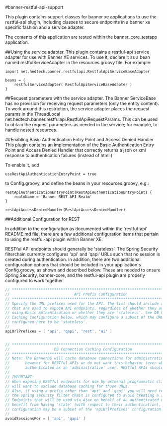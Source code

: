 #banner-restful-api-support

This plugin contains support classes for banner xe applications to use the restful-api plugin, including classes to secure endpoints in a banner xe specific fashion and a service adapter.

The contents of this application are tested within the banner_core_testapp application.

##Using the service adapter.
This plugin contains a restful-api service adapter for use with Banner XE services.  To use it, declare it as a bean named restfulServiceAdapter in the resources.groovy file.  For example:

    import net.hedtech.banner.restfulapi.RestfulApiServiceBaseAdapter

    beans = {
        restfulServiceAdapter( RestfulApiServiceBaseAdapter )
    }

##Request parameters with the service adapter.
The Banner ServiceBase has no provision for receiving request parameters (only the entity content).  To work around this restriction,
the service adapter places the request params in the ThreadLocal net.hedtech.banner.restfulapi.RestfulApiRequestParams.  This can be used to obtain the request parameters as needed in the service; for example, to handle nested resources.

##Enabling Basic Authentication Entry Point and Access Denied Handler
This plugin contains an implementation of the Basic Authentication Entry Point and Access Denied Handler that correctly returns a json or xml response to authentication failures (instead of html.)

To enable it, add

    useRestApiAuthenticationEntryPoint = true

to Config.groovy, and define the beans in your resources.groovy, e.g.:

    restApiAuthenticationEntryPoint(RestApiAuthenticationEntryPoint) {
        realmName = 'Banner REST API Realm'
    }

    restApiAccessDeniedHandler(RestApiAccessDeniedHandler)

##Additional Configuration for REST

In addition to the configuration as documented within the 'restful-api' README.md file, there are a few additional configuration items that pertain to using the restful-api plugin within Banner XE.

RESTful API endpoints should generally be 'stateless'. The Spring Security filterchain currently configures 'api' and 'qapi' URLs such that no session is created during authentication. In addition, there are two additional configuration options that should be included in your application's Config.groovy, as shown and described below. These are needed to ensure Spring Security, banner-core, and the restful-api plugin are properly configured to work together.

```groovy
// ******************************************************************************
//                             API Prefix Configuration
// ******************************************************************************
// Specify the URL prefixes used for the API. The list should include all prefixes
// that are used to expose API endpoints, regardless of whether they are protected
// using Basic Authentication or whether they are 'stateless'. See DB Connection
// Caching Configuration below, which may configure a subset of the URL prefixes
// configured here to be 'stateless'.
//
apiUrlPrefixes = [ 'api', 'qapi', 'rest', 'ui' ]


// ******************************************************************************
//                    DB Connection Caching Configuration
// ******************************************************************************
// Note: The BannerDS will cache database connections for administrative users,
//       however for RESTful APIs we do not want this behavior (even when
//       authenticated as an 'administrative' user. RESTful APIs should be stateless.
//
// IMPORTANT:
// When exposing RESTful endpoints for use by external programmatic clients, we
// will want to exclude database caching for those URLs.
// Also, if using a prefix other than 'api' and 'qapi' you will need to ensure
// the spring security filter chain is configured to avoid creating a session.
// Endpoints that will be used via Ajax on behalf of an authenticated user can
// benefit from having 'state' (with respect to their authentication), hence this
// configuration may be a subset of the 'apiUrlPrefixes' configuration above.
//
avoidSessionsFor = [ 'api', 'qapi' ]
```

